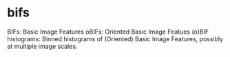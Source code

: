 bifs
=====

BIFs: Basic Image Features
oBIFs: Oriented Basic Image Featues
(o)BIF histograms: Binned histograms of (Oriented) Basic Image Features, possibly at multiple image scales.
